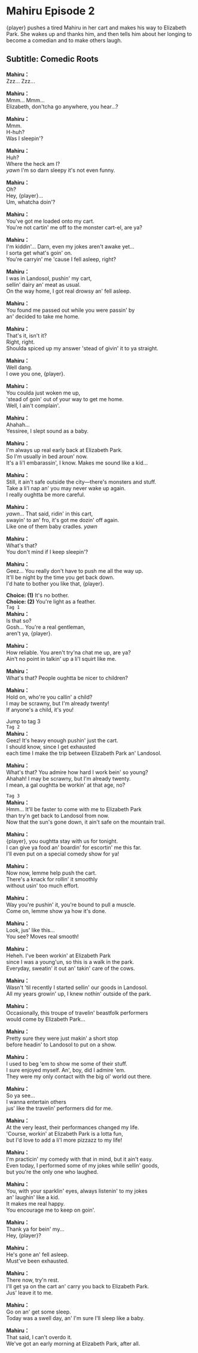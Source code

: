 # Mahiru Episode 2
{player} pushes a tired Mahiru in her cart and makes his way to Elizabeth Park. She wakes up and thanks him, and then tells him about her longing to become a comedian and to make others laugh.
  
## Subtitle: Comedic Roots
  
**Mahiru：**  
Zzz... Zzz...  
  
**Mahiru：**  
Mmm... Mmm...  
Elizabeth, don'tcha go anywhere, you hear...?  
  
**Mahiru：**  
Mmm.  
H-huh?  
Was I sleepin'?  
  
**Mahiru：**  
Huh?  
Where the heck am I?  
*yawn* I'm so darn sleepy it's not even funny.  
  
**Mahiru：**  
Oh?  
Hey, {player}...  
Um, whatcha doin'?  
  
**Mahiru：**  
You've got me loaded onto my cart.  
You're not cartin' me off to the monster cart-el, are ya?  
  
**Mahiru：**  
I'm kiddin'... Darn, even my jokes aren't awake yet...  
I sorta get what's goin' on.  
You're carryin' me 'cause I fell asleep, right?  
  
**Mahiru：**  
I was in Landosol, pushin' my cart,  
sellin' dairy an' meat as usual.  
On the way home, I got real drowsy an' fell asleep.  
  
**Mahiru：**  
You found me passed out while you were passin' by  
an' decided to take me home.  
  
**Mahiru：**  
That's it, isn't it?  
Right, right.  
Shoulda spiced up my answer 'stead of givin' it to ya straight.  
  
**Mahiru：**  
Well dang.  
I owe you one, {player}.  
  
**Mahiru：**  
You coulda just woken me up,  
'stead of goin' out of your way to get me home.  
Well, I ain't complain'.  
  
**Mahiru：**  
Ahahah...  
Yessiree, I slept sound as a baby.  
  
**Mahiru：**  
I'm always up real early back at Elizabeth Park.  
So I'm usually in bed aroun' now.  
It's a li'l embarassin', I know. Makes me sound like a kid...  
  
**Mahiru：**  
Still, it ain't safe outside the city—there's monsters and stuff.  
Take a li'l nap an' you may never wake up again.  
I really oughtta be more careful.  
  
**Mahiru：**  
*yawn...* That said, ridin' in this cart,  
swayin' to an' fro, it's got me dozin' off again.  
Like one of them baby cradles. *yawn*  
  
**Mahiru：**  
What's that?  
You don't mind if I keep sleepin'?  
  
**Mahiru：**  
Geez... You really don't have to push me all the way up.  
It'll be night by the time you get back down.  
I'd hate to bother you like that, {player}.  
  
**Choice: (1)**  It's no bother.  
**Choice: (2)**  You're light as a feather.  
`Tag 1`  
**Mahiru：**  
Is that so?  
Gosh... You're a real gentleman,  
aren't ya, {player}.  
  
**Mahiru：**  
How reliable. You aren't try'na chat me up, are ya?  
Ain't no point in talkin' up a li'l squirt like me.  
  
**Mahiru：**  
What's that? People oughtta be nicer to children?  
  
**Mahiru：**  
Hold on, who're you callin' a child?  
I may be scrawny, but I'm already twenty!  
If anyone's a child, it's you!  
  
Jump to tag 3  
`Tag 2`  
**Mahiru：**  
Geez! It's heavy enough pushin' just the cart.  
I should know, since I get exhausted  
each time I make the trip between Elizabeth Park an' Landosol.  
  
**Mahiru：**  
What's that? You admire how hard I work bein' so young?  
Ahahah! I may be scrawny, but I'm already twenty.  
I mean, a gal oughtta be workin' at that age, no?  
  
`Tag 3`  
**Mahiru：**  
Hmm... It'll be faster to come with me to Elizabeth Park  
than try'n get back to Landosol from now.  
Now that the sun's gone down, it ain't safe on the mountain trail.  
  
**Mahiru：**  
{player}, you oughtta stay with us for tonight.  
I can give ya food an' boardin' for escortin' me this far.  
I'll even put on a special comedy show for ya!  
  
**Mahiru：**  
Now now, lemme help push the cart.  
There's a knack for rollin' it smoothly  
without usin' too much effort.  
  
**Mahiru：**  
Way you're pushin' it, you're bound to pull a muscle.  
Come on, lemme show ya how it's done.  
  
**Mahiru：**  
Look, jus' like this...  
You see? Moves real smooth!  
  
**Mahiru：**  
Heheh. I've been workin' at Elizabeth Park  
since I was a young'un, so this is a walk in the park.  
Everyday, sweatin' it out an' takin' care of the cows.  
  
**Mahiru：**  
Wasn't 'til recently I started sellin' our goods in Landosol.  
All my years growin' up, I knew nothin' outside of the park.  
  
**Mahiru：**  
Occasionally, this troupe of travelin' beastfolk performers  
would come by Elizabeth Park...  
  
**Mahiru：**  
Pretty sure they were just makin' a short stop  
before headin' to Landosol to put on a show.  
  
**Mahiru：**  
I used to beg 'em to show me some of their stuff.  
I sure enjoyed myself. An', boy, did I admire 'em.  
They were my only contact with the big ol' world out there.  
  
**Mahiru：**  
So ya see...  
I wanna entertain others  
jus' like the travelin' performers did for me.  
  
**Mahiru：**  
At the very least, their performances changed my life.  
'Course, workin' at Elizabeth Park is a lotta fun,  
but I'd love to add a li'l more pizzazz to my life!  
  
**Mahiru：**  
I'm practicin' my comedy with that in mind, but it ain't easy.  
Even today, I performed some of my jokes while sellin' goods,  
but you're the only one who laughed.  
  
**Mahiru：**  
You, with your sparklin' eyes, always listenin' to my jokes  
an' laughin' like a kid.  
It makes me real happy.  
You encourage me to keep on goin'.  
  
**Mahiru：**  
Thank ya for bein' my...  
Hey, {player}?  
  
**Mahiru：**  
He's gone an' fell asleep.  
Must've been exhausted.  
  
**Mahiru：**  
There now, try'n rest.  
I'll get ya on the cart an' carry you back to Elizabeth Park.  
Jus' leave it to me.  
  
**Mahiru：**  
Go on an' get some sleep.  
Today was a swell day, an' I'm sure I'll sleep like a baby.  
  
**Mahiru：**  
That said, I can't overdo it.  
We've got an early morning at Elizabeth Park, after all.  
